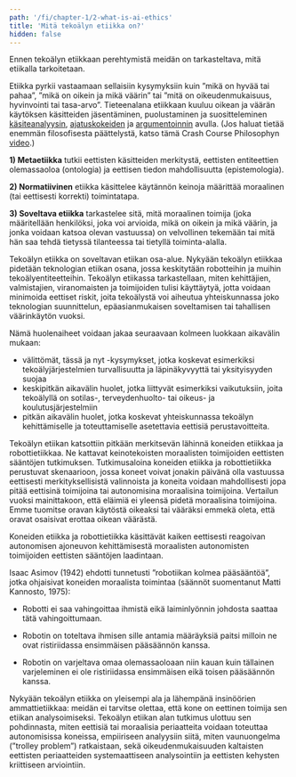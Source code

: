 ```yaml
---
path: '/fi/chapter-1/2-what-is-ai-ethics'
title: 'Mitä tekoälyn etiikka on?'
hidden: false
---
```


<hero-icon heroIcon='chap1'/>

<styled-text>

Ennen tekoälyn etiikkaan perehtymistä meidän on tarkasteltava, mitä etiikalla tarkoitetaan.

Etiikka pyrkii vastaamaan sellaisiin kysymyksiin kuin ”mikä on hyvää tai pahaa”, ”mikä on oikein ja mikä väärin” tai ”mitä on oikeudenmukaisuus, hyvinvointi tai tasa-arvo”. Tieteenalana etiikkaan kuuluu oikean ja väärän käytöksen käsitteiden jäsentäminen, puolustaminen ja suositteleminen [käsiteanalyysin](https://en.wikipedia.org/wiki/Philosophical_analysis), [ajatuskokeiden](https://plato.stanford.edu/entries/thought-experiment/) ja [argumentoinnin](https://iep.utm.edu/argument/) avulla. (Jos haluat tietää enemmän filosofisesta päättelystä, katso tämä Crash Course Philosophyn [video](https://www.youtube.com/watch?v=NKEhdsnKKHs).)

<styled-text>

<text-box icon="philIcon" background="rgba(246, 235, 232, 0.5)" name="Etiikan kolme osa-aluetta">

**1) Metaetiikka** tutkii eettisten käsitteiden merkitystä, eettisten entiteettien olemassaoloa (ontologia) ja eettisen tiedon mahdollisuutta (epistemologia).

**2) Normatiivinen** etiikka käsittelee käytännön keinoja määrittää moraalinen (tai eettisesti korrekti) toimintatapa.

**3) Soveltava etiikka** tarkastelee sitä, mitä moraalinen toimija (joka määritellään henkilöksi, joka voi arvioida, mikä on oikein ja mikä väärin, ja jonka voidaan katsoa olevan vastuussa) on velvollinen tekemään tai mitä hän saa tehdä tietyssä tilanteessa tai tietyllä toiminta-alalla.

</text-box>
<styled-text>

Tekoälyn etiikka on soveltavan etiikan osa-alue. Nykyään tekoälyn etiikkaa pidetään teknologian etiikan osana, jossa keskitytään robotteihin ja muihin tekoälyentiteetteihin. Tekoälyn etiikassa tarkastellaan, miten kehittäjien, valmistajien, viranomaisten ja toimijoiden tulisi käyttäytyä, jotta voidaan minimoida eettiset riskit, joita tekoälystä voi aiheutua yhteiskunnassa joko teknologian suunnittelun, epäasianmukaisen soveltamisen tai tahallisen väärinkäytön vuoksi.

Nämä huolenaiheet voidaan jakaa seuraavaan kolmeen luokkaan aikavälin mukaan:

* välittömät, tässä ja nyt -kysymykset, jotka koskevat esimerkiksi tekoälyjärjestelmien turvallisuutta ja läpinäkyvyyttä tai yksityisyyden suojaa
* keskipitkän aikavälin huolet, jotka liittyvät esimerkiksi vaikutuksiin, joita tekoälyllä on sotilas-, terveydenhuolto- tai oikeus- ja koulutusjärjestelmiin
* pitkän aikavälin huolet, jotka koskevat yhteiskunnassa tekoälyn kehittämiselle ja toteuttamiselle asetettavia eettisiä perustavoitteita.

<styled-text>

<text-box icon="bgIcon" background="rgba(224, 234, 235, 0.5)" name="Koneiden etiikasta tekoälyn etiikkaan">

Tekoälyn etiikan katsottiin pitkään merkitsevän lähinnä koneiden etiikkaa ja robottietiikkaa. Ne kattavat keinotekoisten moraalisten toimijoiden eettisten sääntöjen tutkimuksen. Tutkimusaloina koneiden etiikka ja robottietiikka perustuvat skenaarioon, jossa koneet voivat jonakin päivänä olla vastuussa eettisesti merkityksellisistä valinnoista ja koneita voidaan mahdollisesti jopa pitää eettisinä toimijoina tai autonomisina moraalisina toimijoina. Vertailun vuoksi mainittakoon, että eläimiä ei yleensä pidetä moraalisina toimijoina. Emme tuomitse oravan käytöstä oikeaksi tai vääräksi emmekä oleta, että oravat osaisivat erottaa oikean väärästä.

Koneiden etiikka ja robottietiikka käsittävät kaiken eettisesti reagoivan autonomisen ajoneuvon kehittämisestä moraalisten autonomisten toimijoiden eettisten sääntöjen laadintaan.

Isaac Asimov (1942) ehdotti tunnetusti ”robotiikan kolmea pääsääntöä”, jotka ohjaisivat koneiden moraalista toimintaa (säännöt suomentanut Matti Kannosto, 1975):

- Robotti ei saa vahingoittaa ihmistä eikä laiminlyönnin johdosta saattaa tätä vahingoittumaan.

- Robotin on toteltava ihmisen sille antamia määräyksiä paitsi milloin ne ovat ristiriidassa ensimmäisen pääsäännön kanssa.

- Robotin on varjeltava omaa olemassaoloaan niin kauan kuin tällainen varjeleminen ei ole ristiriidassa ensimmäisen eikä toisen pääsäännön kanssa.

</text-box>


<styled-text>

Nykyään tekoälyn etiikka on yleisempi ala ja lähempänä insinöörien ammattietiikkaa: meidän ei tarvitse olettaa, että kone on eettinen toimija sen etiikan analysoimiseksi. Tekoälyn etiikan alan tutkimus ulottuu sen pohdinnasta, miten eettisiä tai moraalisia periaatteita voidaan toteuttaa autonomisissa koneissa, empiiriseen analyysiin siitä, miten vaunuongelma (”trolley problem”) ratkaistaan, sekä oikeudenmukaisuuden kaltaisten eettisten periaatteiden systemaattiseen analysointiin ja eettisten kehysten kriittiseen arviointiin.

</styled-text>
